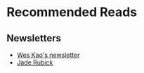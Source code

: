 # Recommended Reads
## Newsletters
* [Wes Kao's newsletter](https://newsletter.weskao.com/)
* [Jade Rubick](https://www.rubick.com)
